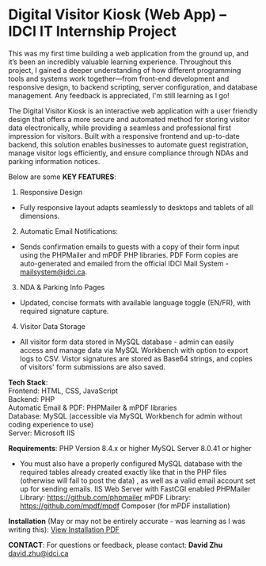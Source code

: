 # Digital Visitor Kiosk (Web App) – IDCI IT Internship Project

This was my first time building a web application from the ground up, and it’s been an incredibly valuable learning experience. Throughout this project, I gained a deeper understanding of how different programming tools and systems work together—from front-end development and responsive design, to backend scripting, server configuration, and database management. Any feedback is appreciated, I'm still learning as I go!

The Digital Visitor Kiosk is an interactive web application with a user friendly design that offers a more secure and automated method for storing visitor data electronically, while providing a seamless and professional first impression for visitors. Built with a responsive frontend and up-to-date backend, this solution enables businesses to automate guest registration, manage visitor logs efficiently, and ensure compliance through NDAs and parking information notices.

Below are some **KEY FEATURES**: 
1. Responsive Design
  - Fully responsive layout adapts seamlessly to desktops and tablets of all dimensions.
2. Automatic Email Notifications:
  - Sends confirmation emails to guests with a copy of their form input using the PHPMailer and mPDF PHP libraries. PDF Form copies are auto-generated and emailed from the official IDCI Mail System - mailsystem@idci.ca.
3. NDA & Parking Info Pages
  - Updated, concise formats with available language toggle (EN/FR), with required signature capture. 
4. Visitor Data Storage
  - All visitor form data stored in MySQL database - admin can easily access and manage data via MySQL Workbench with option to export logs to CSV.     Vistor signatures are stored as Base64 strings, and copies of visitors' form submissions are also saved.
  
**Tech Stack**:  
Frontend: HTML, CSS, JavaScript  
Backend: PHP   
Automatic Email & PDF: PHPMailer & mPDF libraries  
Database: MySQL (accessible via MySQL Workbench for admin without coding experience to use)  
Server: Microsoft IIS

**Requirements**:
PHP Version 8.4.x or higher
MySQL Server 8.0.41 or higher
  - You must also have a properly configured MySQL database with the required tables already created exactly like that in the PHP files (otherwise      will fail to post the data) , as well as a valid email account set up for sending emails.
IIS Web Server with FastCGI enabled
PHPMailer Library: https://github.com/phpmailer
mPDF Library: https://github.com/mpdf/mpdf
Composer (for mPDF installation)

**Installation** (May or may not be entirely accurate - was learning as I was writing this): [View Installation PDF](./docs/VisitorKioskInstallation.pdf)

**CONTACT**:
For questions or feedback, please contact:
**David Zhu**
david.zhu@idci.ca


